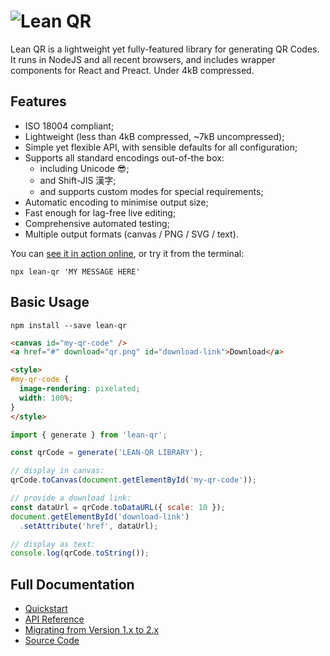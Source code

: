 # <img src="https://qr.davidje13.com/resources/logo.png" alt="Lean QR" />

Lean QR is a lightweight yet fully-featured library for generating QR Codes.
It runs in NodeJS and all recent browsers, and includes wrapper components
for React and Preact. Under 4kB compressed.

## Features

- ISO 18004 compliant;
- Lightweight (less than 4kB compressed, ~7kB uncompressed);
- Simple yet flexible API, with sensible defaults for all configuration;
- Supports all standard encodings out-of-the box:
  - including Unicode 😎;
  - and Shift-JIS 漢字;
  - and supports custom modes for special requirements;
- Automatic encoding to minimise output size;
- Fast enough for lag-free live editing;
- Comprehensive automated testing;
- Multiple output formats (canvas / PNG / SVG / text).

You can [see it in action online](https://qr.davidje13.com/), or try it from the terminal:

```shell
npx lean-qr 'MY MESSAGE HERE'
```

## Basic Usage

```shell
npm install --save lean-qr
```

```html
<canvas id="my-qr-code" />
<a href="#" download="qr.png" id="download-link">Download</a>

<style>
#my-qr-code {
  image-rendering: pixelated;
  width: 100%;
}
</style>
```

```javascript
import { generate } from 'lean-qr';

const qrCode = generate('LEAN-QR LIBRARY');

// display in canvas:
qrCode.toCanvas(document.getElementById('my-qr-code'));

// provide a download link:
const dataUrl = qrCode.toDataURL({ scale: 10 });
document.getElementById('download-link')
  .setAttribute('href', dataUrl);

// display as text:
console.log(qrCode.toString());
```

## Full Documentation

- [Quickstart](https://qr.davidje13.com/docs/#quickstart)
- [API Reference](https://qr.davidje13.com/docs/#api)
- [Migrating from Version 1.x to 2.x](https://qr.davidje13.com/docs/#v2)
- [Source Code](https://github.com/davidje13/lean-qr)
